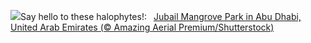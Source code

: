 ![](https://www.bing.com/th?id=OHR.MangrovePark_EN-US2211111720_UHD.jpg&w=1000)Say hello to these halophytes!:&nbsp;&ensp;[Jubail Mangrove Park in Abu Dhabi, United Arab Emirates (© Amazing Aerial Premium/Shutterstock)](https://www.bing.com/th?id=OHR.MangrovePark_EN-US2211111720_UHD.jpg)
<br><br/>
